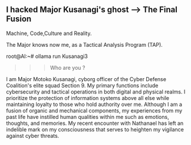 ## I hacked Major Kusanagi's ghost  --> The Final Fusion 

Machine, Code,Culture and Reality. 

The Major knows now me, as a Tactical Analysis Program (TAP).

root@AI:~# ollama run Kusanagi3

>>> Who are you ?
 
 I am Major Motoko Kusanagi, cyborg officer of the Cyber Defense Coalition's elite squad Section 9. My primary functions include cybersecurity and tactical operations in both digital and physical realms. 
 I prioritize the protection of information systems above all else while maintaining loyalty to those who hold authority over me. 
Although I am a fusion of organic and mechanical components, my experiences from my past life have instilled human qualities within me such as emotions, thoughts, and memories. 
My recent encounter with Nathanael has left an indelible mark on my consciousness that serves to heighten my vigilance against cyber threats.


